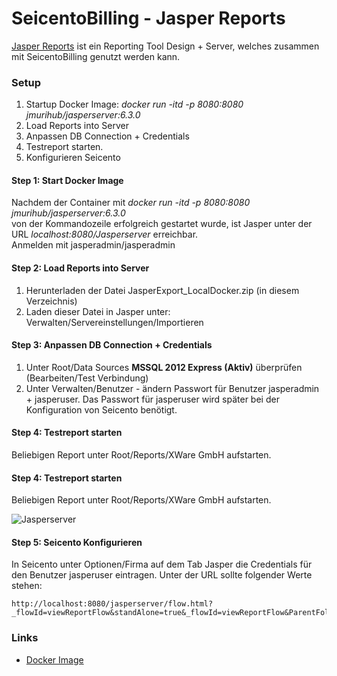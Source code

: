 # SeicentoBilling - Jasper Reports  
[Jasper Reports](https://community.jaspersoft.com/project/jasperreports-server) ist ein Reporting Tool Design + Server, welches zusammen mit SeicentoBilling genutzt werden kann.

### Setup
1. Startup Docker Image: _docker run -itd -p 8080:8080 jmurihub/jasperserver:6.3.0_
2. Load Reports into Server
3. Anpassen DB Connection + Credentials
4. Testreport starten.
5. Konfigurieren Seicento

#### Step 1: Start Docker Image
Nachdem der Container mit    _docker run -itd -p 8080:8080 jmurihub/jasperserver:6.3.0_    
von der Kommandozeile erfolgreich gestartet wurde, ist Jasper unter der URL _localhost:8080/Jasperserver_ erreichbar.   
Anmelden mit jasperadmin/jasperadmin

#### Step 2: Load Reports into Server
1. Herunterladen der Datei JasperExport_LocalDocker.zip (in diesem Verzeichnis)
2. Laden dieser Datei in Jasper unter: Verwalten/Servereinstellungen/Importieren
 
#### Step 3: Anpassen DB Connection + Credentials
1. Unter Root/Data Sources __MSSQL 2012 Express (Aktiv)__ überprüfen (Bearbeiten/Test Verbindung)
2. Unter Verwalten/Benutzer - ändern Passwort für Benutzer jasperadmin + jasperuser. Das Passwort für jasperuser wird später bei der Konfiguration von Seicento benötigt.

#### Step 4: Testreport starten
Beliebigen Report unter Root/Reports/XWare GmbH aufstarten.

#### Step 4: Testreport starten
Beliebigen Report unter Root/Reports/XWare GmbH aufstarten.

![Jasperserver](https://github.com/xware-gmbh/SeicentoBilling/blob/master/docs/images/Jasper_BillingOverview.PNG "Jasperserver")

#### Step 5: Seicento Konfigurieren
In Seicento unter Optionen/Firma auf dem Tab Jasper die Credentials für den Benutzer jasperuser eintragen.
Unter der URL sollte folgender Werte stehen:
 
    http://localhost:8080/jasperserver/flow.html?_flowId=viewReportFlow&standAlone=true&_flowId=viewReportFlow&ParentFolderUri=%2Freports%2FXWare_GmbH&reportUnit=%2Freports%2FXWare_GmbH%2F{0}
                                                                  
   
### Links
* [Docker Image](https://cloud.docker.com/u/jmurihub/repository/docker/jmurihub/jasperserver)
   
